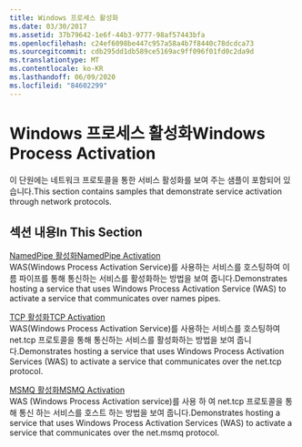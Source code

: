 ```yaml
---
title: Windows 프로세스 활성화
ms.date: 03/30/2017
ms.assetid: 37b79642-1e6f-44b3-9777-98af57443bfa
ms.openlocfilehash: c24ef6098be447c957a58a4b7f8440c78dcdca73
ms.sourcegitcommit: cdb295dd1db589ce5169ac9ff096f01fd0c2da9d
ms.translationtype: MT
ms.contentlocale: ko-KR
ms.lasthandoff: 06/09/2020
ms.locfileid: "84602299"
---
```

# <a name="windows-process-activation"></a><span data-ttu-id="385a0-102">Windows 프로세스 활성화</span><span class="sxs-lookup"><span data-stu-id="385a0-102">Windows Process Activation</span></span>
<span data-ttu-id="385a0-103">이 단원에는 네트워크 프로토콜을 통한 서비스 활성화를 보여 주는 샘플이 포함되어 있습니다.</span><span class="sxs-lookup"><span data-stu-id="385a0-103">This section contains samples that demonstrate service activation through network protocols.</span></span>  
  
## <a name="in-this-section"></a><span data-ttu-id="385a0-104">섹션 내용</span><span class="sxs-lookup"><span data-stu-id="385a0-104">In This Section</span></span>  
 [<span data-ttu-id="385a0-105">NamedPipe 활성화</span><span class="sxs-lookup"><span data-stu-id="385a0-105">NamedPipe Activation</span></span>](namedpipe-activation.md)  
 <span data-ttu-id="385a0-106">WAS(Windows Process Activation Service)를 사용하는 서비스를 호스팅하여 이름 파이프를 통해 통신하는 서비스를 활성화하는 방법을 보여 줍니다.</span><span class="sxs-lookup"><span data-stu-id="385a0-106">Demonstrates hosting a service that uses Windows Process Activation Service (WAS) to activate a service that communicates over names pipes.</span></span>  
  
 [<span data-ttu-id="385a0-107">TCP 활성화</span><span class="sxs-lookup"><span data-stu-id="385a0-107">TCP Activation</span></span>](tcp-activation.md)  
 <span data-ttu-id="385a0-108">WAS(Windows Process Activation Service)를 사용하는 서비스를 호스팅하여 net.tcp 프로토콜을 통해 통신하는 서비스를 활성화하는 방법을 보여 줍니다.</span><span class="sxs-lookup"><span data-stu-id="385a0-108">Demonstrates hosting a service that uses Windows Process Activation Services (WAS) to activate a service that communicates over the net.tcp protocol.</span></span>

 [<span data-ttu-id="385a0-109">MSMQ 활성화</span><span class="sxs-lookup"><span data-stu-id="385a0-109">MSMQ Activation</span></span>](msmq-activation.md)  
 <span data-ttu-id="385a0-110">WAS (Windows Process Activation service)를 사용 하 여 net.tcp 프로토콜을 통해 통신 하는 서비스를 호스트 하는 방법을 보여 줍니다.</span><span class="sxs-lookup"><span data-stu-id="385a0-110">Demonstrates hosting a service that uses Windows Process Activation Services (WAS) to activate a service that communicates over the net.msmq protocol.</span></span>
